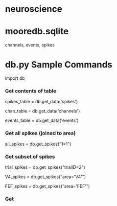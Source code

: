 # neuroscience

# mooredb.sqlite
channels, events, spikes 

# db.py Sample Commands

import db

### Get contents of table
spikes_table = db.get_data('spikes')

chan_table = db.get_data('channels')

events_table = db.get_data('events')

### Get all spikes (joined to area)
all_spikes = db.get_spikes("1=1")

### Get subset of spikes
trial_spikes = db.get_spikes("trialID=2")

V4_spikes = db.get_spikes("area='V4'")

FEF_spikes = db.get_spikes("area='FEF'")


### Get

